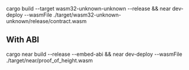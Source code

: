 cargo build --target wasm32-unknown-unknown --release && near dev-deploy --wasmFile ./target/wasm32-unknown-unknown/release/contract.wasm

## With ABI

cargo near build --release --embed-abi && near dev-deploy --wasmFile ./target/near/proof_of_height.wasm

